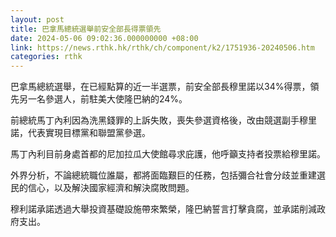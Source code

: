 ```yaml
---
layout: post
title: 巴拿馬總統選舉前安全部長得票領先
date: 2024-05-06 09:02:36.000000000 +08:00
link: https://news.rthk.hk/rthk/ch/component/k2/1751936-20240506.htm
categories: rthk
---
```


巴拿馬總統選舉，在已經點算的近一半選票，前安全部長穆里諾以34%得票，領先另一名參選人，前駐美大使隆巴納的24%。

前總統馬丁內利因為洗黑錢罪的上訴失敗，喪失參選資格後，改由競選副手穆里諾，代表實現目標黨和聯盟黨參選。

馬丁內利目前身處首都的尼加拉瓜大使館尋求庇護，他呼籲支持者投票給穆里諾。

外界分析，不論總統職位誰屬，都將面臨艱巨的任務，包括彌合社會分歧並重建選民的信心，以及解決國家經濟和解決腐敗問題。

穆利諾承諾透過大舉投資基礎設施帶來繁榮，隆巴納誓言打擊貪腐，並承諾削減政府支出。
